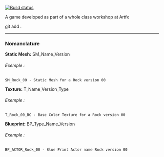 [![Build status](https://ci.appveyor.com/api/projects/status/dnieol0byy3775el?svg=true)](https://ci.appveyor.com/project/Polygoniste/versus-fighting-game)

A game developed as part of a whole class workshop at Artfx


git add . 



---

### Nomanclature

**Static Mesh:** SM_Name_Version
###### Exemple :
```batch
SM_Rock_00 - Static Mesh for a Rock version 00
```

**Texture:** T_Name_Version_Type
###### Exemple :
```batch
T_Rock_00_BC - Base Color Texture for a Rock version 00
```

**Blueprint:** BP_Type_Name_Version
###### Exemple :
```batch
BP_ACTOR_Rock_00 - Blue Print Actor name Rock version 00
```